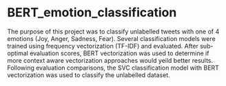 # BERT_emotion_classification

The purpose of this project was to classify unlabelled tweets with one of 4 emotions (Joy, Anger, Sadness, Fear).
Several classification models were trained using frequency vectorization (TF-IDF) and evaluated.
After sub-optimal evaluation scores, BERT vectorization was used to determine if more context aware vectorization approaches would yeild better results.
Following evaluation comparisons, the SVC classification model with BERT vectorization was used to classify the unlabelled dataset. 
